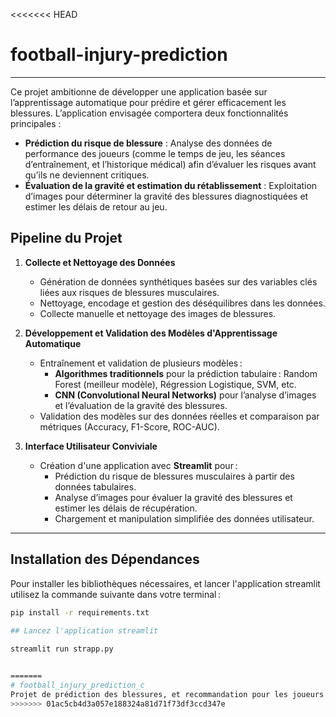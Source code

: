 <<<<<<< HEAD
# football-injury-prediction

---

Ce projet ambitionne de développer une application basée sur l’apprentissage automatique pour prédire et gérer efficacement les blessures. L’application envisagée comportera deux fonctionnalités principales :

- **Prédiction du risque de blessure** : Analyse des données de performance des joueurs (comme le temps de jeu, les séances d’entraînement, et l’historique médical) afin d’évaluer les risques avant qu’ils ne deviennent critiques.
- **Évaluation de la gravité et estimation du rétablissement** : Exploitation d’images pour déterminer la gravité des blessures diagnostiquées et estimer les délais de retour au jeu.



## Pipeline du Projet

1. **Collecte et Nettoyage des Données**
   - Génération de données synthétiques basées sur des variables clés liées aux risques de blessures musculaires.
   - Nettoyage, encodage et gestion des déséquilibres dans les données.
   - Collecte manuelle et nettoyage des images de blessures.

2. **Développement et Validation des Modèles d'Apprentissage Automatique**
   - Entraînement et validation de plusieurs modèles :
     - **Algorithmes traditionnels** pour la prédiction tabulaire : Random Forest (meilleur modèle), Régression Logistique, SVM, etc.
     - **CNN (Convolutional Neural Networks)** pour l’analyse d’images et l’évaluation de la gravité des blessures.
   - Validation des modèles sur des données réelles et comparaison par métriques (Accuracy, F1-Score, ROC-AUC).

3. **Interface Utilisateur Conviviale**
   - Création d'une application avec **Streamlit** pour :
     - Prédiction du risque de blessures musculaires à partir des données tabulaires.
     - Analyse d’images pour évaluer la gravité des blessures et estimer les délais de récupération.
     - Chargement et manipulation simplifiée des données utilisateur.

---


## Installation des Dépendances

Pour installer les bibliothèques nécessaires, et lancer l'application streamlit utilisez la commande suivante dans votre terminal :

```bash
pip install -r requirements.txt
 
## Lancez l'application streamlit

streamlit run strapp.py


=======
# football_injury_prediction_c
Projet de prédiction des blessures, et recommandation pour les joueurs de football
>>>>>>> 01ac5cb4d3a057e188324a81d71f73df3ccd347e
